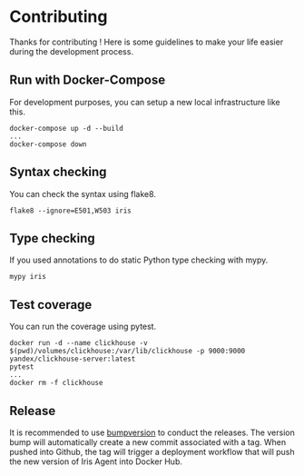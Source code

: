 # Contributing

Thanks for contributing ! Here is some guidelines to make your life easier during the development process.



## Run with Docker-Compose

For development purposes, you can setup a new local infrastructure like this.

```
docker-compose up -d --build
...
docker-compose down
```

## Syntax checking

You can check the syntax using flake8.

```
flake8 --ignore=E501,W503 iris
```

## Type checking

If you used annotations to do static Python type checking with mypy.

```
mypy iris
```

## Test coverage

You can run the coverage using pytest.

```
docker run -d --name clickhouse -v $(pwd)/volumes/clickhouse:/var/lib/clickhouse -p 9000:9000 yandex/clickhouse-server:latest
pytest
...
docker rm -f clickhouse
```


## Release

It is recommended to use [bumpversion](https://pypi.org/project/bumpversion/0.6.0/) to conduct the releases.
The version bump will automatically create a new commit associated with a tag.
When pushed into Github, the tag will trigger a deployment workflow that will push the new version of Iris Agent into Docker Hub.
